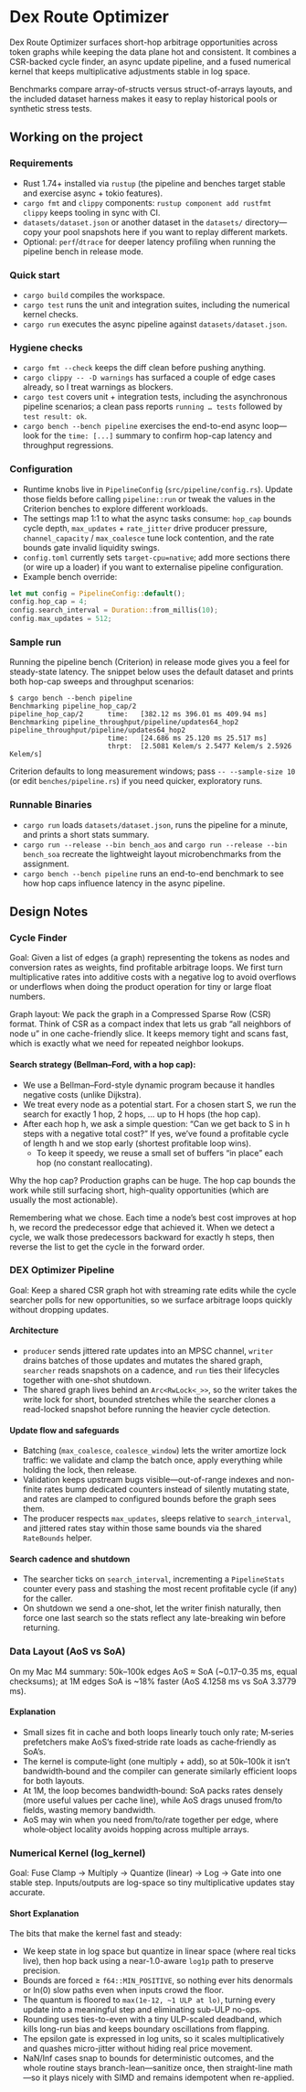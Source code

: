 # Dex Route Optimizer

Dex Route Optimizer surfaces short-hop arbitrage opportunities across token graphs while keeping the data plane hot and consistent. It combines a CSR-backed cycle finder, an async update pipeline, and a fused numerical kernel that keeps multiplicative adjustments stable in log space.

Benchmarks compare array-of-structs versus struct-of-arrays layouts, and the included dataset harness makes it easy to replay historical pools or synthetic stress tests.

## Working on the project

### Requirements

- Rust 1.74+ installed via `rustup` (the pipeline and benches target stable and exercise async + tokio features).
- `cargo fmt` and `clippy` components: `rustup component add rustfmt clippy` keeps tooling in sync with CI.
- `datasets/dataset.json` or another dataset in the `datasets/` directory—copy your pool snapshots here if you want to replay different markets.
- Optional: `perf`/`dtrace` for deeper latency profiling when running the pipeline bench in release mode.

### Quick start

- `cargo build` compiles the workspace.
- `cargo test` runs the unit and integration suites, including the numerical kernel checks.
- `cargo run` executes the async pipeline against `datasets/dataset.json`.

### Hygiene checks

- `cargo fmt --check` keeps the diff clean before pushing anything.
- `cargo clippy -- -D warnings` has surfaced a couple of edge cases already, so I treat warnings as blockers.
- `cargo test` covers unit + integration tests, including the asynchronous pipeline scenarios; a clean pass reports `running … tests` followed by `test result: ok`.
- `cargo bench --bench pipeline` exercises the end-to-end async loop—look for the `time: [...]` summary to confirm hop-cap latency and throughput regressions.

### Configuration

- Runtime knobs live in `PipelineConfig` (`src/pipeline/config.rs`). Update those fields before calling `pipeline::run` or tweak the values in the Criterion benches to explore different workloads.
- The settings map 1:1 to what the async tasks consume: `hop_cap` bounds cycle depth, `max_updates` + `rate_jitter` drive producer pressure, `channel_capacity` / `max_coalesce` tune lock contention, and the rate bounds gate invalid liquidity swings.
- `config.toml` currently sets `target-cpu=native`; add more sections there (or wire up a loader) if you want to externalise pipeline configuration.
- Example bench override:

```rust
let mut config = PipelineConfig::default();
config.hop_cap = 4;
config.search_interval = Duration::from_millis(10);
config.max_updates = 512;
```

### Sample run

Running the pipeline bench (Criterion) in release mode gives you a feel for steady-state latency. The snippet below uses the default dataset and prints both hop-cap sweeps and throughput scenarios:

```text
$ cargo bench --bench pipeline
Benchmarking pipeline_hop_cap/2
pipeline_hop_cap/2      time:   [382.12 ms 396.01 ms 409.94 ms]
Benchmarking pipeline_throughput/pipeline/updates64_hop2
pipeline_throughput/pipeline/updates64_hop2
                        time:   [24.686 ms 25.120 ms 25.517 ms]
                        thrpt:  [2.5081 Kelem/s 2.5477 Kelem/s 2.5926 Kelem/s]
```

Criterion defaults to long measurement windows; pass `-- --sample-size 10` (or edit `benches/pipeline.rs`) if you need quicker, exploratory runs.

### Runnable Binaries

- `cargo run` loads `datasets/dataset.json`, runs the pipeline for a minute, and prints a short stats summary.
- `cargo run --release --bin bench_aos` and `cargo run --release --bin bench_soa` recreate the lightweight layout microbenchmarks from the assignment.
- `cargo bench --bench pipeline` runs an end-to-end benchmark to see how hop caps influence latency in the async pipeline.

## Design Notes

### Cycle Finder

Goal: Given a list of edges (a graph) representing the tokens as nodes and conversion rates as weights, find profitable arbitrage loops. We first turn multiplicative rates into additive costs with a negative log to avoid overflows or underflows when doing the product operation for tiny or large float numbers.

Graph layout: We pack the graph in a Compressed Sparse Row (CSR) format. Think of CSR as a compact index that lets us grab “all neighbors of node u” in one cache-friendly slice. It keeps memory tight and scans fast, which is exactly what we need for repeated neighbor lookups.

#### Search strategy (Bellman–Ford, with a hop cap):

- We use a Bellman–Ford-style dynamic program because it handles negative costs (unlike Dijkstra).
- We treat every node as a potential start. For a chosen start S, we run the search for exactly 1 hop, 2 hops, … up to H hops (the hop cap).
- After each hop h, we ask a simple question:
  “Can we get back to S in h steps with a negative total cost?”
  If yes, we’ve found a profitable cycle of length h and we stop early (shortest profitable loop wins).
  - To keep it speedy, we reuse a small set of buffers “in place” each hop (no constant reallocating).

Why the hop cap? Production graphs can be huge. The hop cap bounds the work while still surfacing short, high-quality opportunities (which are usually the most actionable).

Remembering what we chose. Each time a node’s best cost improves at hop h, we record the predecessor edge that achieved it. When we detect a cycle, we walk those predecessors backward for exactly h steps, then reverse the list to get the cycle in the forward order.

### DEX Optimizer Pipeline

Goal: Keep a shared CSR graph hot with streaming rate edits while the cycle searcher polls for new opportunities, so we surface arbitrage loops quickly without dropping updates.

#### Architecture

- `producer` sends jittered rate updates into an MPSC channel, `writer` drains batches of those updates and mutates the shared graph, `searcher` reads snapshots on a cadence, and `run` ties their lifecycles together with one-shot shutdown.
- The shared graph lives behind an `Arc<RwLock<_>>`, so the writer takes the write lock for short, bounded stretches while the searcher clones a read-locked snapshot before running the heavier cycle detection.

#### Update flow and safeguards

- Batching (`max_coalesce`, `coalesce_window`) lets the writer amortize lock traffic: we validate and clamp the batch once, apply everything while holding the lock, then release.
- Validation keeps upstream bugs visible—out-of-range indexes and non-finite rates bump dedicated counters instead of silently mutating state, and rates are clamped to configured bounds before the graph sees them.
- The producer respects `max_updates`, sleeps relative to `search_interval`, and jittered rates stay within those same bounds via the shared `RateBounds` helper.

#### Search cadence and shutdown

- The searcher ticks on `search_interval`, incrementing a `PipelineStats` counter every pass and stashing the most recent profitable cycle (if any) for the caller.
- On shutdown we send a one-shot, let the writer finish naturally, then force one last search so the stats reflect any late-breaking win before returning.

### Data Layout (AoS vs SoA)

On my Mac M4 summary: 50k–100k edges AoS ≈ SoA (~0.17–0.35 ms, equal checksums); at 1M edges SoA is ~18% faster (AoS 4.1258 ms vs SoA 3.3779 ms).

#### Explanation

- Small sizes fit in cache and both loops linearly touch only rate; M‑series prefetchers make AoS’s fixed‑stride rate loads as cache‑friendly as SoA’s.
- The kernel is compute‑light (one multiply + add), so at 50k–100k it isn’t bandwidth‑bound and the compiler can generate similarly efficient loops for both layouts.
- At 1M, the loop becomes bandwidth‑bound: SoA packs rates densely (more useful values per cache line), while AoS drags unused from/to fields, wasting memory bandwidth.
- AoS may win when you need from/to/rate together per edge, where whole‑object locality avoids hopping across multiple arrays.

### Numerical Kernel (log_kernel)

Goal: Fuse Clamp → Multiply → Quantize (linear) → Log → Gate into one stable step. Inputs/outputs are log-space so tiny multiplicative updates stay accurate.

#### Short Explanation

The bits that make the kernel fast and steady:

- We keep state in log space but quantize in linear space (where real ticks live), then hop back using a near-1.0-aware `log1p` path to preserve precision.
- Bounds are forced ≥ `f64::MIN_POSITIVE`, so nothing ever hits denormals or ln(0) slow paths even when inputs crowd the floor.
- The quantum is floored to `max(1e-12, ~1 ULP at lo)`, turning every update into a meaningful step and eliminating sub-ULP no-ops.
- Rounding uses ties-to-even with a tiny ULP-scaled deadband, which kills long-run bias and keeps boundary oscillations from flapping.
- The epsilon gate is expressed in log units, so it scales multiplicatively and quashes micro-jitter without hiding real price movement.
- NaN/Inf cases snap to bounds for deterministic outcomes, and the whole routine stays branch-lean—sanitize once, then straight-line math—so it plays nicely with SIMD and remains idempotent when re-applied.
